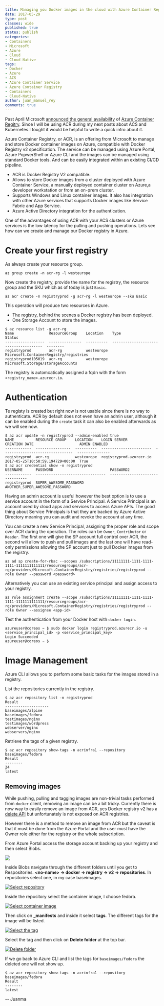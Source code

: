 ```yaml
---
title: Managing you Docker images in the cloud with Azure Container Registry
date: 2017-05-29
type: post
classes: wide
published: true
status: publish
categories:
- Containers
- Microsoft
- Azure
- Cloud
- Cloud-Native
tags:
- Docker
- Azure
- ACS
- Azure Container Service
- Azure Container Registry
- Containers
- Cloud-Native
author: juan_manuel_rey
comments: true
---
```


Past April  Microsoft [announced the general availability](https://azure.microsoft.com/en-us/blog/azure-container-registry-now-generally-available/) of [Azure Container Regitry](https://azure.microsoft.com/en-us/services/container-registry/). Since I will be using ACR during my next posts about ACS and Kubernetes I tought it would be helpful to write a quick intro about it.

Azure Container Registry, or ACR, is an offering from Microsoft to manage and store Docker container images on Azure, compatible with Docker Registry v2 specification. The service can be managed using Azure Portal, Azure PopwerShell or Azure CLI and the images can be managed using standard Docker tools. And can be easily integrated within an existing CI/CD pipeline. 

- ACR is Docker Registry V2 compatible.
- Allows to store Docker images from a cluster deployed with Azure Container Service, a manually deployed container cluster on Azure,a  developer workstation or from an on-prem cluster.
- Supports Windows and Linux container images. It also has integration with other Azure services that supports Docker images like Service Fabric and App Service.
- Azure Active Directory integration for the authentication. 

One of the advantages of using ACR with your ACS clusters or Azure services is the low latency for the pulling and pushing operations. Lets see how can we create and manage our Docker registry in Azure.

# Create your first registry

As always create your resource group.

```
az group create -n acr-rg -l westeurope
```

Now create the registry, provide the name for the registry, the resource group and the SKU which as of today is just `Basic`.

```
az acr create -n registryprod -g acr-rg -l westeurope --sku Basic
```

This operation will produce two resources in Azure.

- The registry, behind the scenes a Docker registry has been deployed.
- One Storage Account to store the images.

```
$ az resource list -g acr-rg
Name                ResourceGroup    Location    Type                                    Status
------------------  ---------------  ----------  --------------------------------------  --------
registryprod        acr-rg           westeurope  Microsoft.ContainerRegistry/registries
registryprod105019  acr-rg           westeurope  Microsoft.Storage/storageAccounts
```

The registry is automcatically assigned a fqdn with the form `<registry_name>.azurecr.io`.

# Authentication

Te registy is created but right now is not usable since there is no way to authenticate. ACR by default does not even have an admin user, although it can be enabled during the `create` task it can also be enabled afterwards as we will see now. 

```
$ az acr update -n registryprod --admin-enabled true
NAME          RESOURCE GROUP    LOCATION    LOGIN SERVER             CREATION DATE                     ADMIN ENABLED
------------  ----------------  ----------  -----------------------  --------------------------------  ---------------
registryprod  acr-rg            westeurope  registryprod.azurecr.io  2017-05-25T10:50:59.194729+00:00  True
$ az acr credential show -n registryprod
USERNAME      PASSWORD                          PASSWORD2
------------  --------------------------------  --------------------------------
registryprod  SUPER_AWESOME_PASSWORD            ANOTHER_SUPER_AWESOME_PASSWORD
```

Having an admin account is useful however the best option is to use a service account in the form of a Service Principal. A Service Principal is an account used by cloud apps and services to access Azure APIs. The good thing about Service Principals is that they are backed by Azure Active Directory meaning you can audit and revoke the account at any time. 

You can create a new Service Principal, assigning the proper role and scope over ACR during the operation. The roles can be `Owner`, `Contributor` or `Reader`. The first one will give the SP account full control over ACR, the second will allow to push and pull images and the last one will have read-only permissions allowing the SP account just to pull Docker images from the registry. 

```
az ad sp create-for-rbac --scopes /subscriptions/11111111-1111-1111-1111-1111111111111/resourcegroups/acr-rg/providers/Microsoft.ContainerRegistry/registries/registryprod --role Owner --password <password>
```

Alternatively you can use an existing service principal and assign access to your registry.

```
az role assignment create --scope /subscriptions/11111111-1111-1111-1111-1111111111111/resourcegroups/acr-rg/providers/Microsoft.ContainerRegistry/registries/registryprod --role Owner --assignee <app-id>
```

Test the authentication from your Docker host with `docker login`.

```
azureuser@coreos ~ $ sudo docker login registryprod.azurecr.io -u <service_principal_id> -p <service_principal_key>
Login Succeeded
azureuser@coreos ~ $
```

# Image Management 

Azure CLI allows you to perform some basic tasks for the images stored in a registry.

List the repositories currently in the registry. 

```
$ az acr repository list -n registryprod
Result
--------------------
baseimages/alpine
baseimages/fedora
testimages/nginx
testimages/wordpress
webserver/nginx
webservers/nginx
```

Retrieve the tags of a given registry. 

```
$ az acr repository show-tags -n acrinfra1 --repository baseimages/fedora
Result
--------
24
latest
```

## Removing images

While pushing, pulling and tagging images are non-trivial tasks performed from `docker` client, removing an image can be a bit tricky. Currently there is now way to easily remove an image from ACR, yes Docker registry v2 has a [delete API](https://docs.docker.com/registry/spec/api/#deleting-an-image) but unfortunately is not exposed on ACR registries. 

However there is a method to remove an image from ACR but the caveat is that it must be done from the Azure Portal and the user must have the Owner role either for the registry or the whole subscription.

From Azure Portal access the storage account backing up your registry and then select Blobs.

[![](/assets/images/acr_delete_image_1.png)]({{site.url}}/assets/images/acr_delete_image_1.png)

Inside Blobs navigate through the different folders until you get to Respositories. **\<no-name\> -> docker -> registry -> v2 -> repositories**. In repositories select one, in my case baseimages.

[![](/assets/images/acr_delete_image_2.png "Select repository")]({{site.url}}/assets/images/acr_delete_image_2.png)

Inside the repository select the container image, I choose fedora.

[![](/assets/images/acr_delete_image_3.png "Select container image")]({{site.url}}/assets/images/acr_delete_image_3.png)

Then click on **_manifests** and inside it select **tags**. The different tags for the image will be listed.

[![](/assets/images/acr_delete_image_4.png "Select the tag")]({{site.url}}/assets/images/acr_delete_image_4.png)

Select the tag and then click on **Delete folder** at the top bar. 

[![](/assets/images/acr_delete_image_5.png "Delete folder")]({{site.url}}/assets/images/acr_delete_image_5.png)

If we go back to Azure CLI and list the tags for `baseimages/fedora` the deleted one will not show up. 

```
$ az acr repository show-tags -n acrinfra1 --repository baseimages/fedora
Result
--------
latest
```

-- Juanma